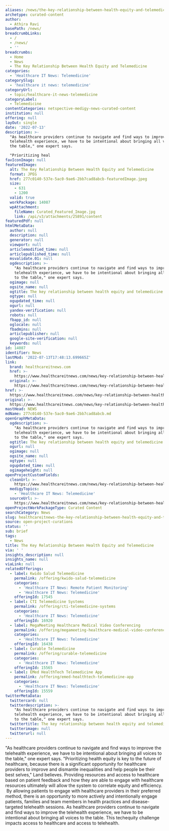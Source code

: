 ```yaml
---
aliases: /news/the-key-relationship-between-health-equity-and-telemedicine
archetype: curated-content
author:
  - Athira Ravi
basePath: /news/
breadcrumbLinks:
  - /
  - /news/
  - ''
breadcrumbs:
  - Home
  - News
  - The Key Relationship Between Health Equity and Telemedicine
categories:
  - 'Healthcare IT News: Telemedicine'
categorySlug:
  - 'healthcare it news: telemedicine'
categoryUrl:
  - topic/healthcare-it-news-telemedicine
categoryLabel:
  - Telemedicine
contentCategories: netspective-medigy-news-curated-content
institution: null
offering: null
layOut: single
date: '2022-07-13'
description: >-
  "As healthcare providers continue to navigate and find ways to improve the
  telehealth experience, we have to be intentional about bringing all voices to
  the table," one expert says.

  "Prioritizing heal
favIconImage: null
featuredImage:
  alt: The Key Relationship Between Health Equity and Telemedicine
  format: JPEG
  href: 277c0140-537e-5ac0-9ae6-2bb7cad8abcb-featuredImage.jpeg
  size:
    - 631
    - 1200
  valid: true
  workPackage: 14087
  wpAttachment:
    fileName: Curated_Featured_Image.jpg
    link: /api/v3/attachments/25891/content
featuredPdf: null
htmlMetaData:
  author: null
  description: null
  generator: null
  viewport: null
  articlemodified_time: null
  articlepublished_time: null
  msvalidate.01: null
  ogdescription: >-
    "As healthcare providers continue to navigate and find ways to improve the
    telehealth experience, we have to be intentional about bringing all voices
    to the table," one expert says.
  ogimage: null
  ogsite_name: null
  ogtitle: The key relationship between health equity and telemedicine
  ogtype: null
  ogupdated_time: null
  ogurl: null
  yandex-verification: null
  robots: null
  fbapp_id: null
  oglocale: null
  fbadmins: null
  articlepublisher: null
  google-site-verification: null
  keywords: null
id: 14087
identifier: News
lastMod: '2022-07-13T17:48:13.699665Z'
link:
  brand: healthcareitnews.com
  href: >-
    https://www.healthcareitnews.com/news/key-relationship-between-health-equity-and-telemedicine
  original: >-
    https://www.healthcareitnews.com/news/key-relationship-between-health-equity-and-telemedicine
href: >-
  https://www.healthcareitnews.com/news/key-relationship-between-health-equity-and-telemedicine
original: >-
  https://www.healthcareitnews.com/news/key-relationship-between-health-equity-and-telemedicine
mastHead: NEWS
mdName: 277c0140-537e-5ac0-9ae6-2bb7cad8abcb.md
openGraphMetaData:
  ogdescription: >-
    "As healthcare providers continue to navigate and find ways to improve the
    telehealth experience, we have to be intentional about bringing all voices
    to the table," one expert says.
  ogtitle: The key relationship between health equity and telemedicine
  ogurl: null
  ogimage: null
  ogsite_name: null
  ogtype: null
  ogupdated_time: null
  ogimageheight: null
openProjectCustomFields:
  cleanUrl: >-
    https://www.healthcareitnews.com/news/key-relationship-between-health-equity-and-telemedicine
  medigyTopics:
    - 'Healthcare IT News: Telemedicine'
  sourceUrl: >-
    https://www.healthcareitnews.com/news/key-relationship-between-health-equity-and-telemedicine
openProjectWorkPackageType: Curated Content
searchCategory: News
slug: healthcareitnews-the-key-relationship-between-health-equity-and-telemedicine
source: open-project-curations
status: ''
sub: brief
tags:
  - News
title: The Key Relationship Between Health Equity and Telemedicine
via: ' '
insights_description: null
insights_name: null
viaLink: null
relatedOfferings:
  - label: Kwido Salud Telemedicine
    permalink: /offering/kwido-salud-telemedicine
    categories:
      - 'Healthcare IT News: Remote Patient Monitoring'
      - 'Healthcare IT News: Telemedicine'
    offeringId: 17545
  - label: CTI Telemedicine Systems
    permalink: /offering/cti-telemedicine-systems
    categories:
      - 'Healthcare IT News: Telemedicine'
    offeringId: 16920
  - label: MegaMeeting Healthcare Medical Video Conferencing
    permalink: /offering/megameeting-healthcare-medical-video-conferencing
    categories:
      - 'Healthcare IT News: Telemedicine'
    offeringId: 16438
  - label: Curable Telemedicine
    permalink: /offering/curable-telemedicine
    categories:
      - 'Healthcare IT News: Telemedicine'
    offeringId: 15565
  - label: EMed HealthTech Telemedicine App
    permalink: /offering/emed-healthtech-telemedicine-app
    categories:
      - 'Healthcare IT News: Telemedicine'
    offeringId: 15559
twitterMetaData:
  twittercard: null
  twitterdescription: >-
    "As healthcare providers continue to navigate and find ways to improve the
    telehealth experience, we have to be intentional about bringing all voices
    to the table," one expert says.
  twittertitle: The key relationship between health equity and telemedicine
  twitterimage: null
  twitterurl: null
---
```

<p>"As healthcare providers continue to navigate and find ways to improve the telehealth experience, we have to be intentional about bringing all voices to the table," one expert says.
"Prioritizing health equity is key to the future of healthcare, because there is a significant opportunity for healthcare providers to improve and dismantle inequalities and help people be their best selves," Land believes.
 Providing resources and access to healthcare based on patient feedback and how they are able to engage with healthcare resources ultimately will allow the system to correlate equity and efficiency. &nbsp;By allowing patients to engage with healthcare providers in their preferred method, there is an opportunity to more actively and intentionally engage patients, families and team members in health practices and disease-targeted telehealth sessions.
As healthcare providers continue to navigate and find ways to improve the telehealth experience, we have to be intentional about bringing all voices to the table.
This techequity challenge impacts access to healthcare and access to telehealth.</p>